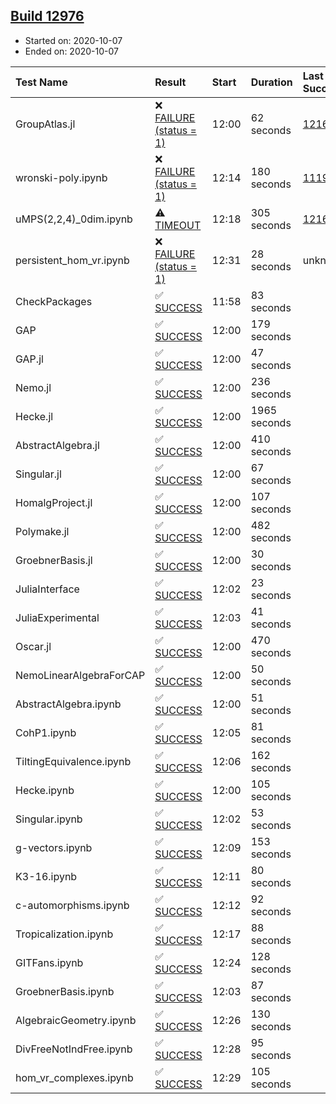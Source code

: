 ## [Build 12976](https://oscarci.mathematik.uni-kl.de/job/oscar/12976/)

* Started on: 2020-10-07
* Ended on: 2020-10-07

| Test Name    | Result | Start | Duration | Last Success | First Failure |
|:-------------|:-------|:------|:---------|:-------------|:--------------|
| GroupAtlas.jl | ❌ [FAILURE (status = 1)](https://oscarci.mathematik.uni-kl.de/job/oscar/12976/artifact/logs/build-12976/GroupAtlas.jl.log) | 12:00 | 62 seconds | [12167](https://oscarci.mathematik.uni-kl.de/job/oscar/12167/) | [12168](https://oscarci.mathematik.uni-kl.de/job/oscar/12168/) |
| wronski-poly.ipynb | ❌ [FAILURE (status = 1)](https://oscarci.mathematik.uni-kl.de/job/oscar/12976/artifact/logs/build-12976/wronski-poly.ipynb.log) | 12:14 | 180 seconds | [11192](https://oscarci.mathematik.uni-kl.de/job/oscar/11192/) | [11193](https://oscarci.mathematik.uni-kl.de/job/oscar/11193/) |
| uMPS(2,2,4)_0dim.ipynb | ⚠ [TIMEOUT](https://oscarci.mathematik.uni-kl.de/job/oscar/12976/artifact/logs/build-12976/uMPS-2-2-4-_0dim.ipynb.log) | 12:18 | 305 seconds | [12167](https://oscarci.mathematik.uni-kl.de/job/oscar/12167/) | [12168](https://oscarci.mathematik.uni-kl.de/job/oscar/12168/) |
| persistent_hom_vr.ipynb | ❌ [FAILURE (status = 1)](https://oscarci.mathematik.uni-kl.de/job/oscar/12976/artifact/logs/build-12976/persistent_hom_vr.ipynb.log) | 12:31 | 28 seconds | unknown | unknown |
| CheckPackages | ✅ [SUCCESS](https://oscarci.mathematik.uni-kl.de/job/oscar/12976/artifact/logs/build-12976/CheckPackages.log) | 11:58 | 83 seconds |  |  |
| GAP | ✅ [SUCCESS](https://oscarci.mathematik.uni-kl.de/job/oscar/12976/artifact/logs/build-12976/GAP.log) | 12:00 | 179 seconds |  |  |
| GAP.jl | ✅ [SUCCESS](https://oscarci.mathematik.uni-kl.de/job/oscar/12976/artifact/logs/build-12976/GAP.jl.log) | 12:00 | 47 seconds |  |  |
| Nemo.jl | ✅ [SUCCESS](https://oscarci.mathematik.uni-kl.de/job/oscar/12976/artifact/logs/build-12976/Nemo.jl.log) | 12:00 | 236 seconds |  |  |
| Hecke.jl | ✅ [SUCCESS](https://oscarci.mathematik.uni-kl.de/job/oscar/12976/artifact/logs/build-12976/Hecke.jl.log) | 12:00 | 1965 seconds |  |  |
| AbstractAlgebra.jl | ✅ [SUCCESS](https://oscarci.mathematik.uni-kl.de/job/oscar/12976/artifact/logs/build-12976/AbstractAlgebra.jl.log) | 12:00 | 410 seconds |  |  |
| Singular.jl | ✅ [SUCCESS](https://oscarci.mathematik.uni-kl.de/job/oscar/12976/artifact/logs/build-12976/Singular.jl.log) | 12:00 | 67 seconds |  |  |
| HomalgProject.jl | ✅ [SUCCESS](https://oscarci.mathematik.uni-kl.de/job/oscar/12976/artifact/logs/build-12976/HomalgProject.jl.log) | 12:00 | 107 seconds |  |  |
| Polymake.jl | ✅ [SUCCESS](https://oscarci.mathematik.uni-kl.de/job/oscar/12976/artifact/logs/build-12976/Polymake.jl.log) | 12:00 | 482 seconds |  |  |
| GroebnerBasis.jl | ✅ [SUCCESS](https://oscarci.mathematik.uni-kl.de/job/oscar/12976/artifact/logs/build-12976/GroebnerBasis.jl.log) | 12:00 | 30 seconds |  |  |
| JuliaInterface | ✅ [SUCCESS](https://oscarci.mathematik.uni-kl.de/job/oscar/12976/artifact/logs/build-12976/JuliaInterface.log) | 12:02 | 23 seconds |  |  |
| JuliaExperimental | ✅ [SUCCESS](https://oscarci.mathematik.uni-kl.de/job/oscar/12976/artifact/logs/build-12976/JuliaExperimental.log) | 12:03 | 41 seconds |  |  |
| Oscar.jl | ✅ [SUCCESS](https://oscarci.mathematik.uni-kl.de/job/oscar/12976/artifact/logs/build-12976/Oscar.jl.log) | 12:00 | 470 seconds |  |  |
| NemoLinearAlgebraForCAP | ✅ [SUCCESS](https://oscarci.mathematik.uni-kl.de/job/oscar/12976/artifact/logs/build-12976/NemoLinearAlgebraForCAP.log) | 12:00 | 50 seconds |  |  |
| AbstractAlgebra.ipynb | ✅ [SUCCESS](https://oscarci.mathematik.uni-kl.de/job/oscar/12976/artifact/logs/build-12976/AbstractAlgebra.ipynb.log) | 12:00 | 51 seconds |  |  |
| CohP1.ipynb | ✅ [SUCCESS](https://oscarci.mathematik.uni-kl.de/job/oscar/12976/artifact/logs/build-12976/CohP1.ipynb.log) | 12:05 | 81 seconds |  |  |
| TiltingEquivalence.ipynb | ✅ [SUCCESS](https://oscarci.mathematik.uni-kl.de/job/oscar/12976/artifact/logs/build-12976/TiltingEquivalence.ipynb.log) | 12:06 | 162 seconds |  |  |
| Hecke.ipynb | ✅ [SUCCESS](https://oscarci.mathematik.uni-kl.de/job/oscar/12976/artifact/logs/build-12976/Hecke.ipynb.log) | 12:00 | 105 seconds |  |  |
| Singular.ipynb | ✅ [SUCCESS](https://oscarci.mathematik.uni-kl.de/job/oscar/12976/artifact/logs/build-12976/Singular.ipynb.log) | 12:02 | 53 seconds |  |  |
| g-vectors.ipynb | ✅ [SUCCESS](https://oscarci.mathematik.uni-kl.de/job/oscar/12976/artifact/logs/build-12976/g-vectors.ipynb.log) | 12:09 | 153 seconds |  |  |
| K3-16.ipynb | ✅ [SUCCESS](https://oscarci.mathematik.uni-kl.de/job/oscar/12976/artifact/logs/build-12976/K3-16.ipynb.log) | 12:11 | 80 seconds |  |  |
| c-automorphisms.ipynb | ✅ [SUCCESS](https://oscarci.mathematik.uni-kl.de/job/oscar/12976/artifact/logs/build-12976/c-automorphisms.ipynb.log) | 12:12 | 92 seconds |  |  |
| Tropicalization.ipynb | ✅ [SUCCESS](https://oscarci.mathematik.uni-kl.de/job/oscar/12976/artifact/logs/build-12976/Tropicalization.ipynb.log) | 12:17 | 88 seconds |  |  |
| GITFans.ipynb | ✅ [SUCCESS](https://oscarci.mathematik.uni-kl.de/job/oscar/12976/artifact/logs/build-12976/GITFans.ipynb.log) | 12:24 | 128 seconds |  |  |
| GroebnerBasis.ipynb | ✅ [SUCCESS](https://oscarci.mathematik.uni-kl.de/job/oscar/12976/artifact/logs/build-12976/GroebnerBasis.ipynb.log) | 12:03 | 87 seconds |  |  |
| AlgebraicGeometry.ipynb | ✅ [SUCCESS](https://oscarci.mathematik.uni-kl.de/job/oscar/12976/artifact/logs/build-12976/AlgebraicGeometry.ipynb.log) | 12:26 | 130 seconds |  |  |
| DivFreeNotIndFree.ipynb | ✅ [SUCCESS](https://oscarci.mathematik.uni-kl.de/job/oscar/12976/artifact/logs/build-12976/DivFreeNotIndFree.ipynb.log) | 12:28 | 95 seconds |  |  |
| hom_vr_complexes.ipynb | ✅ [SUCCESS](https://oscarci.mathematik.uni-kl.de/job/oscar/12976/artifact/logs/build-12976/hom_vr_complexes.ipynb.log) | 12:29 | 105 seconds |  |  |
